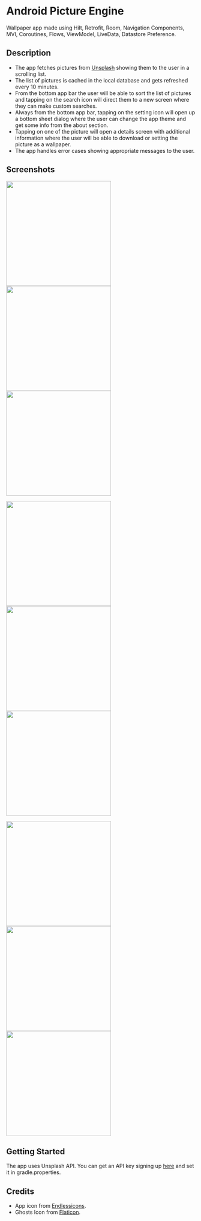 # Android Picture Engine
Wallpaper app made using Hilt, Retrofit, Room, Navigation Components, MVI, Coroutines, Flows, ViewModel, LiveData, Datastore Preference.

## Description

- The app fetches pictures from <a href="https://unsplash.com/" target="_blank">Unsplash</a> showing them to the user in a scrolling list.
- The list of pictures is cached in the local database and gets refreshed every 10 minutes.
- From the bottom app bar the user will be able to sort the list of pictures and tapping on the search icon will direct them to a new screen where they can make custom searches.
- Always from the bottom app bar, tapping on the setting icon will open up a bottom sheet dialog where the user can change the app theme and get some info from the about section.
- Tapping on one of the picture will open a details screen with additional information where the user will be able to download or setting the picture as a wallpaper.
- The app handles error cases showing appropriate messages to the user.

## Screenshots
<img src="https://github.com/simoneconigliaro/android_picture_engine/blob/master/Screenshot_01.png" width="279"/><img src="https://github.com/simoneconigliaro/android_picture_engine/blob/master/Screenshot_02.png" width="279"/><img src="https://github.com/simoneconigliaro/android_picture_engine/blob/master/Screenshot_03.png" width="279"/>

<img src="https://github.com/simoneconigliaro/android_picture_engine/blob/master/Screenshot_04.png" width="279"/><img src="https://github.com/simoneconigliaro/android_picture_engine/blob/master/Screenshot_05.png" width="279"/><img src="https://github.com/simoneconigliaro/android_picture_engine/blob/master/Screenshot_06.png" width="279"/>

<img src="https://github.com/simoneconigliaro/android_picture_engine/blob/master/Screenshot_07.png" width="279"/><img src="https://github.com/simoneconigliaro/android_picture_engine/blob/master/Screenshot_08.png" width="279"/><img src="https://github.com/simoneconigliaro/android_picture_engine/blob/master/Screenshot_09.png" width="279"/>

## Getting Started
The app uses Unsplash API. You can get an API key signing up <a href="https://unsplash.com/developers" target="_blank">here</a> and set it in gradle.properties.

## Credits
- App icon from <a href="https://endlessicons.com/free-icons/mountain-icon-1/" target="_blank">Endlessicons</a>.
- Ghosts Icon from <a href="https://www.flaticon.com/free-icon/ghost_1150381?term=ghost&page=1&position=55&page=1&position=55&related_id=1150381&origin=tag" target="_blank">Flaticon</a>.
